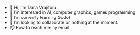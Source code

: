 - 👋 Hi, I’m Dana Vrajitoru
- 👀 I’m interested in AI, computer graphics, games programming
- 🌱 I’m currently learning Godot
- 💞️ I’m looking to collaborate on nothing at the moment.
- 📫 How to reach me: by email.

<!---
dvrajito/dvrajito is a ✨ special ✨ repository because its `README.md` (this file) appears on your GitHub profile.
You can click the Preview link to take a look at your changes.
--->
